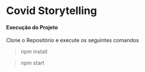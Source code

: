 # Covid Storytelling

#### Execução do Projeto

Clone o Repositório e execute os seguintes comandos

> npm install


> npm start
